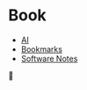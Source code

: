 # Book

* [AI](/Pages/AI/AI.md)
* [Bookmarks](/Pages/Bookmarks.md)
* [Software Notes](/Pages/Research/Software.md)

:construction_worker:
